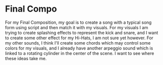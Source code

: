# Final Compo
For my Final Composition, my goal is to create a song with a typical song form using script and then match it with my visuals. For my visuals I am trying to create splashing effects to represent the kick and snare, and I want to create some other effect for my Hi-Hats, I am not sure yet however. For my other sounds, I think I'll create some chords which may control some colors for my visuals, and I already have another arpeggio sound which is linked to a rotating cylinder in the center of the scene. I want to see where these ideas take me. 
